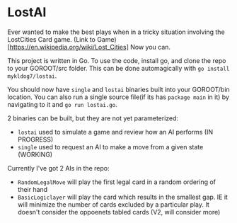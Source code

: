 # LostAI
Ever wanted to make the best plays when in a tricky situation involving the LostCities Card game. (Link to Game)[https://en.wikipedia.org/wiki/Lost_Cities] Now you can. 

This project is written in Go.  To use the code, install go, and clone the repo to your GOROOT/src folder. This can be done automagically with `go install mykldog7/lostai`. 

You should now have `single` and `lostai` binaries built into your GOROOT/bin location. You can also run a single source file(if its has `package main` in it) by navigating to it and `go run lostai.go`.

2 binaries can be built, but they are not yet parameterized: 
- `lostai` used to simulate a game and review how an AI performs (IN PROGRESS)
- `single` used to request an AI to make a move from a given state (WORKING)

Currently I've got 2 AIs in the repo:
- `RandomLegalMove` will play the first legal card in a random ordering of their hand
- `BasicLogiclayer` will play the card which results in the smallest gap. IE it will minimize the number of cards excluded by a particular play. It doesn't consider the oppoenets tabled cards (V2, will consider more)


